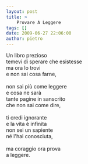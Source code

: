 ```yaml
---
layout: post
title: >
    Provare A Leggere
tags: []
date: 2009-06-27 22:06:00
author: pietro
---
```

Un libro prezioso<br/>temevi di sperare che esistesse<br/>ma ora lo trovi<br/>e non sai cosa farne,<br/><br/>non sai più come leggere<br/>e cosa ne sarà<br/>tante pagine in sanscrito<br/>che non sai come dire,<br/><br/>ti credi ignorante<br/>e la vita è infinita<br/>non sei un sapiente<br/>né l'hai conosciuta,<br/><br/>ma coraggio ora prova<br/>a leggere.
